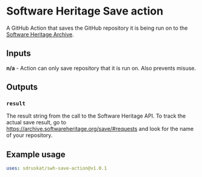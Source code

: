 # Software Heritage Save action

A GitHub Action that saves the GitHub repository it is being run on to the [Software Heritage Archive](https://www.softwareheritage.org/).

## Inputs

**n/a** - Action can only save repository that it is run on. Also prevents misuse.

## Outputs

### `result`

The result string from the call to the Software Heritage API. To track the actual save result, go to <https://archive.softwareheritage.org/save/#requests> and look for the name of your repository.

## Example usage

```yml
uses: sdruskat/swh-save-action@v1.0.1
```
